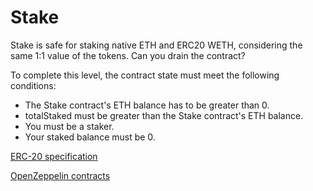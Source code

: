 # Stake

Stake is safe for staking native ETH and ERC20 WETH, considering the same 1:1 value of the tokens. Can you drain the contract?

To complete this level, the contract state must meet the following conditions:

* The Stake contract's ETH balance has to be greater than 0.
* totalStaked must be greater than the Stake contract's ETH balance.
* You must be a staker.
* Your staked balance must be 0.

[ERC-20 specification](https://github.com/ethereum/ercs/blob/master/ERCS/erc-20.md)

[OpenZeppelin contracts](https://github.com/OpenZeppelin/openzeppelin-contracts)

